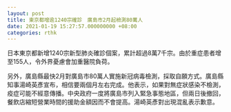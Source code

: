 ```yaml
---
layout: post
title: 東京都增逾1240宗確診　廣島市2月起檢測80萬人
date: 2021-01-19 15:27:57.000000000 +08:00
categories: rthk
---
```


日本東京都新增1240宗新型肺炎確診個案，累計超過8萬7千宗。由於重症患者增至155人，令外界憂慮會加重醫院負荷。

另外，廣島縣最快2月對廣島市80萬人實施新冠病毒檢測，採取自願方式。廣島縣知事湯崎英彥宣布，相信要兩個月左右完成。他表示，如果對無症狀感染不檢測，疫症可能不經意傳播。中央政府一度將廣島市列入緊急事態地區，但兩日後撤回，餐飲店縮短營業時間的援助金額因而不會提高。湯崎英彥對出現混亂表示歉意。
